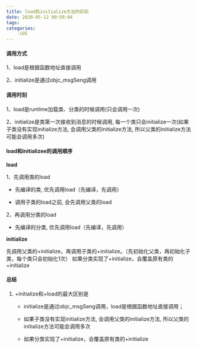 ```yaml
---
title: load和initialize方法的区别
date: 2020-05-12 09:59:04
tags:
categories:
	-iOS
---
```


#### 调用方式

1、load是根据函数地址直接调用

2、initialize是通过objc_msgSeng调用

#### 调用时刻

1、load是runtime加载类、分类的时候调用(只会调用一次)

2、initialize是类第一次接收到消息的时候调用, 每一个类只会initialize一次(如果子类没有实现initialize方法, 会调用父类的initialize方法, 所以父类的initialize方法可能会调用多次)

#### load和initializee的调用顺序

**load**

1、先调用类的load

- 先编译的类, 优先调用load（先编译，先调用）

- 调用子类的load之前, 会先调用父类的load

2、再调用分类的load

- 先编译的分类, 优先调用load（先编译，先调用）

**initialize**

先调用父类的+initialize，再调用子类的+initialize。（先初始化父类，再初始化子类，每个类只会初始化1次）
如果分类实现了+initialize，会覆盖原有类的+initialize

#### 总结

1. +initialize和+load的最大区别是

   - initialize是通过objc_msgSeng调用，load是根据函数地址直接调用；

   - 如果子类没有实现initialize方法, 会调用父类的initialize方法, 所以父类的initialize方法可能会调用多次
   - 如果分类实现了+initialize，会覆盖原有类的+initialize